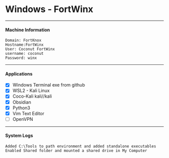 # Windows - FortWinx
---
#### Machine Information
```
Domain: FortKnox
Hostname:FortWinx
User: Coconut FortWinx
username: coconut
Password: winx
```

---
#### Applications 
- [x] Windows Terminal exe from github
- [x] WSL2 - Kali Linux
- [x] Coco-Kali kali//kali 
- [x] Obsidian
- [x] Python3
- [x] Vim Text Editor
- [ ] OpenVPN

---
#### System Logs

```
Added C:\Tools to path environment and added standalone executables
Enabled Shared folder and mounted a shared drive in My Computer
```
